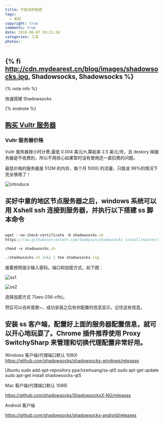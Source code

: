 ```yaml
---
title: 不能说的秘密
tags:
  - 未知
copyright: true
comments: true
date: 2018-06-07 10:21:24
categories: 工具
photos:
---
```


## {% fi http://cdn.mydearest.cn/blog/images/shadowsocks.jpg, Shadowsocks, Shadowsocks %}

<!-- more -->

{% note info %}

快速搭建 Shadowsocks

{% endnote %}

## [购买 Vultr 服务器](https://www.vultr.com/)

### Vultr 服务器价格

Vultr 服务器按小时计费,最低 0.004 美元/h,算起来 2.5 美元/月，且 destory 掉服务器是不收费的，所以不用担心如果暂时没有使用还一直扣费的问题。

最低价格的服务器是 512M 的内存，每个月 500G 的流量，只能说 99%的情况下完全够用了！

![introduce](http://cdn.mydearest.cn/blog/images/vultr.png)

## 买好中意的地区节点服务器之后，windows 系统可以用 Xshell ssh 连接到服务器，并执行以下搭建 ss 脚本命令

```javascript

wget --no-check-certificate -O shadowsocks.sh
https://raw.githubusercontent.com/teddysun/shadowsocks_install/master/shadowsocks.sh

chmod +x shadowsocks.sh

./shadowsocks.sh 2>&1 | tee shadowsocks.log

```

接着按照提示输入密码，端口和加密方式，如下图：

![ss1](http://cdn.mydearest.cn/blog/images/ss1.png)

![ss2](http://cdn.mydearest.cn/blog/images/ss1.png)

选择加密方式 7(aes-256-cfb)。

然后可以去听首歌~，成功安装之后有你配置的信息显示，记住这些信息。

## 安装 ss 客户端，配置好上面的服务器配置信息，就可以开心地玩耍了。Chrome 插件推荐使用 Proxy SwitchySharp 来管理和切换代理配置非常好用。

Windows 客户端(代理端口默认 1080)
https://github.com/shadowsocks/shadowsocks-windows/releases

Ubuntu
sudo add-apt-repository ppa:hzwhuang/ss-qt5
sudo apt-get update
sudo apt-get install shadowsocks-qt5

Mac 客户端(代理端口默认 1086)

https://github.com/shadowsocks/ShadowsocksX-NG/releases

Android 客户端

https://github.com/shadowsocks/shadowsocks-android/releases
